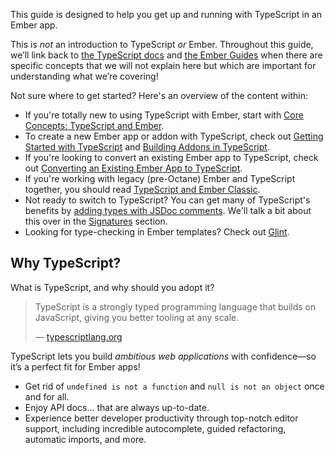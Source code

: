 This guide is designed to help you get up and running with TypeScript in an Ember app.

This is _not_ an introduction to TypeScript _or_ Ember. Throughout this guide, we’ll link back to [the TypeScript docs][typescript-docs] and [the Ember Guides][ember-guides] when there are specific concepts that we will not explain here but which are important for understanding what we’re covering!

Not sure where to get started? Here's an overview of the content within:

- If you're totally new to using TypeScript with Ember, start with [Core Concepts: TypeScript and Ember][core-concepts].
- To create a new Ember app or addon with TypeScript, check out [Getting Started with TypeScript][getting-started] and [Building Addons in TypeScript][addons].
- If you're looking to convert an existing Ember app to TypeScript, check out [Converting an Existing Ember App to TypeScript][converting-an-app].
- If you're working with legacy (pre-Octane) Ember and TypeScript together, you should read [TypeScript and Ember Classic][legacy].
- Not ready to switch to TypeScript? You can get many of TypeScript's benefits by [adding types with JSDoc comments][types-with-jsdoc]. We'll talk a bit about this over in the [Signatures] section.
- Looking for type-checking in Ember templates? Check out [Glint].

## Why TypeScript?

What is TypeScript, and why should you adopt it?

> TypeScript is a strongly typed programming language that builds on JavaScript, giving you better tooling at any scale.
>
> — [typescriptlang.org][typescript]

TypeScript lets you build _ambitious web applications_ with confidence—so it’s a perfect fit for Ember apps!

- Get rid of `undefined is not a function` and `null is not an object` once and for all.
- Enjoy API docs… that are always up-to-date.
- Experience better developer productivity through top-notch editor support, including incredible autocomplete, guided refactoring, automatic imports, and more.

<!-- Internal links -->

[addons]: ./application-development/addons/
[converting-an-app]: ./application-development/converting-an-app
[core-concepts]: ./core-concepts
[ember-guides]: ..
[getting-started]: ./getting-started
[legacy]: ./additional-resources/legacy
[signatures]: ./core-concepts/invokables/#toc_signature-basics

<!-- External links -->

[glint]: https://typed-ember.gitbook.io/glint/
[types-with-jsdoc]: https://www.typescriptlang.org/docs/handbook/jsdoc-supported-types.html
[typescript]: http://www.typescriptlang.org
[typescript-docs]: https://www.typescriptlang.org/docs/
